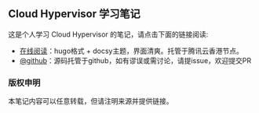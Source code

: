 ## Cloud Hypervisor 学习笔记

这是个人学习 Cloud Hypervisor 的笔记，请点击下面的链接阅读:

- [在线阅读](https://skyao.net/learning-cloud-hypervisor/)：hugo格式 + docsy主题，界面清爽。托管于腾讯云香港节点。
- [@github](https://github.com/skyao/learning-cloud-hypervisor/)：源码托管于github，如有谬误或需讨论，请提issue，欢迎提交PR

### 版权申明

本笔记内容可以任意转载，但请注明来源并提供链接。


